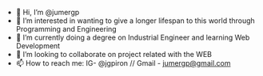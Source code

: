 - 👋 Hi, I’m @jumergp
- 👀 I’m interested in wanting to give a longer lifespan to this world through Programming and Engineering 
- 🌱 I’m currently doing a degree on Industrial Engineer and learning Web Development 
- 💞️ I’m looking to collaborate on project related with the WEB 
- 📫 How to reach me: IG- @jgpiron // Gmail - jumergp@gmail.com

<!---
jumergp/jumergp is a ✨ special ✨ repository because its `README.md` (this file) appears on your GitHub profile.
You can click the Preview link to take a look at your changes.
--->
